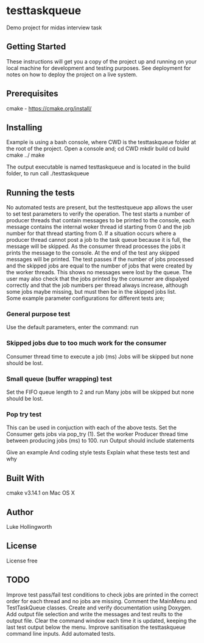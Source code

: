 # testtaskqueue
Demo project for midas interview task

## Getting Started
These instructions will get you a copy of the project up and running on your local machine for development and testing purposes. See deployment for notes on how to deploy the project on a live system.

## Prerequisites
cmake - https://cmake.org/install/

## Installing
Example is using a bash console, where CWD is the testtaskqueue folder at the root of the project.
Open a console and;
cd CWD
mkdir build
cd build
cmake ../
make

The output executable is named testtaskqueue and is located in the build folder, to run call
./testtaskqueue

## Running the tests
No automated tests are present, but the testtestqueue app allows the user to set test parameters to verify the operation.
The test starts a number of producer threads that contain messages to be printed to the console, each message contains the internal woker thread id starting from 0 and the job number for that thread starting from 0.
If a situation occurs where a producer thread cannot post a job to the task queue because it is full, the message will be skipped. As the consumer thread processes the jobs it prints the message to the console. At the end of the test any skipped messages will be printed. The test passes if the number of jobs processed and the skipped jobs are equal to the number of jobs that were created by the worker threads. This shows no messages were lost by the queue. The user may also check that the jobs printed by the consumer are dispalyed correctly and that the job numbers per thread always increase, although some jobs maybe missing, but must then be in the skipped jobs list.    
Some example parameter configurations for different tests are;
### General purpose test
Use the default parameters, enter the command: run

### Skipped jobs due to too much work for the consumer
Consumer thread time to execute a job (ms)
Jobs will be skipped but none should be lost.

### Small queue (buffer wrapping) test
Set the FIFO queue length to 2 and run
Many jobs will be skipped but none should be lost.

### Pop try test
This can be used in conjuction with each of the above tests.
Set the Consumer gets jobs via pop_try (1).
Set the worker Producer thread time between producing jobs (ms) to 100.
run
Output should include statements 

Give an example
And coding style tests
Explain what these tests test and why

## Built With
cmake v3.14.1 on Mac OS X

## Author
Luke Hollingworth

## License
License free

## TODO
Improve test pass/fail test conditions to check jobs are printed in the correct order for each thread and no jobs are missing.
Comment the MainMenu and TestTaskQueue classes.
Create and verify documentation using Doxygen.
Add output file selection and write the messages and test reults to the output file.
Clear the command window each time it is updated, keeping the last test output below the menu.
Improve sanitisation the testtaskqueue command line inputs.
Add automated tests.


